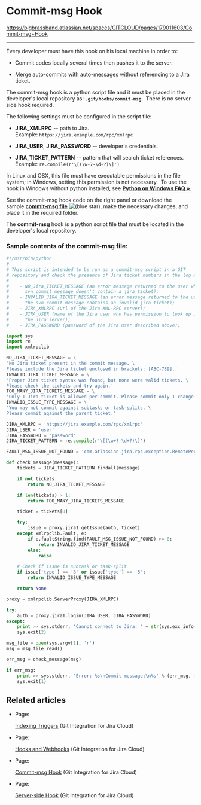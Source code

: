 # Commit-msg Hook

<https://bigbrassband.atlassian.net/spaces/GITCLOUD/pages/179011603/Commit-msg+Hook>

* * *

Every developer must have this hook on his local machine in order to:

*   Commit codes locally several times then pushes it to the server.
    
*   Merge auto-commits with auto-messages without referencing to a Jira ticket.
    

The commit-msg hook is a python script file and it must be placed in the developer's local repository as: **`.git/hooks/commit-msg`**.  There is no server-side hook required.

The following settings must be configured in the script file:

*   **JIRA\_XMLRPC** -- path to Jira.  
    Example: `https://jira.example.com/rpc/xmlrpc`
    

*   **JIRA\_USER**, **JIRA\_PASSWORD** -- developer's credentials.
    
*   **JIRA\_TICKET\_PATTERN** -- pattern that will search ticket references.  
    Example: `re.compile(r'\[(\w+7-\d+?)\]')`
    

In Linux and OSX, this file must have executable permissions in the file system; in Windows, setting this permission is not necessary.  To use the hook in Windows without python installed, see [**Python on Windows FAQ »**](https://docs.python.org/2/faq/windows.html#how-do-i-make-an-executable-from-a-python-script).

See the commit-msg hook code on the right panel or download the sample [**commit-msg file**](https://bigbrassband.com/files/commit-msg.zip) ![(blue star)](/wiki/s/-1639011364/6452/8b4898d3c114827e64ec143b4fa79bb76a6cfa5b/_/images/icons/emoticons/star_blue.png), make the necessary changes, and place it in the required folder.

The **commit-msg** hook is a python script file that must be located in the developer's local repository.

### **Sample contents of the commit-msg file:**

```py
#!/usr/bin/python
#
# This script is intended to be run as a commit-msg script in a GIT
# repository and check the presence of Jira ticket numbers in the log messages.
#
#    - NO_Jira_TICKET_MESSAGE (an error message returned to the user when the
#      svn commit message doesn't contain a jira ticket);
#    - INVALID_JIRA_TICKET_MESSAGE (an error message returned to the user when
#      the svn commit message contains an invalid jira ticket);
#    - JIRA_XMLRPC (url of the Jira XML-RPC server);
#    - JIRA_USER (name of the Jira user who has permission to look up issues in
#      the Jira server);
#    - JIRA_PASSWORD (password of the Jira user described above);

import sys
import re
import xmlrpclib

NO_JIRA_TICKET_MESSAGE = \
'No Jira ticket present in the commit message. \
Please include the Jira ticket enclosed in brackets: [ABC-789].'
INVALID_JIRA_TICKET_MESSAGE = \
'Proper Jira ticket syntax was found, but none were valid tickets. \
Please check the tickets and try again.'
TOO_MANY_JIRA_TICKETS_MESSAGE = \
'Only 1 Jira ticket is allowed per commit. Please commit only 1 change at a time.'
INVALID_ISSUE_TYPE_MESSAGE = \
'You may not commit against subtasks or task-splits. \
Please commit against the parent ticket.'

JIRA_XMLRPC = 'https://jira.example.com/rpc/xmlrpc'
JIRA_USER = 'user'
JIRA_PASSWORD = 'password'
JIRA_TICKET_PATTERN = re.compile(r'\[(\w+?-\d+?)\]')

FAULT_MSG_ISSUE_NOT_FOUND = 'com.atlassian.jira.rpc.exception.RemotePermissionException'

def check_message(message):
    tickets = JIRA_TICKET_PATTERN.findall(message)

    if not tickets:
        return NO_JIRA_TICKET_MESSAGE

    if len(tickets) > 1:
        return TOO_MANY_JIRA_TICKETS_MESSAGE

    ticket = tickets[0]

    try:
        issue = proxy.jira1.getIssue(auth, ticket)
    except xmlrpclib.Fault, e:
        if e.faultString.find(FAULT_MSG_ISSUE_NOT_FOUND) >= 0:
            return INVALID_JIRA_TICKET_MESSAGE
        else:
            raise

    # Check if issue is subtask or task-split
    if issue['type'] == '8' or issue['type'] == '5':
        return INVALID_ISSUE_TYPE_MESSAGE

    return None

proxy = xmlrpclib.ServerProxy(JIRA_XMLRPC)

try:
    auth = proxy.jira1.login(JIRA_USER, JIRA_PASSWORD)
except:
    print >> sys.stderr, 'Cannot connect to Jira: ' + str(sys.exc_info()[1])
    sys.exit(2)

msg_file = open(sys.argv[1], 'r')
msg = msg_file.read()

err_msg = check_message(msg)

if err_msg:
    print >> sys.stderr, 'Error: %s\nCommit message:\n%s' % (err_msg, msg)
    sys.exit(1)
```

## Related articles

*   Page:
    
    [Indexing Triggers](/wiki/spaces/GITCLOUD/pages/171475219/Indexing+Triggers) (Git Integration for Jira Cloud)
    
*   Page:
    
    [Hooks and Webhooks](/wiki/spaces/GITCLOUD/pages/179011589/Hooks+and+Webhooks) (Git Integration for Jira Cloud)
    
*   Page:
    
    [Commit-msg Hook](/wiki/spaces/GITCLOUD/pages/179011603/Commit-msg+Hook) (Git Integration for Jira Cloud)
    
*   Page:
    
    [Server-side Hook](/wiki/spaces/GITCLOUD/pages/179044399/Server-side+Hook) (Git Integration for Jira Cloud)